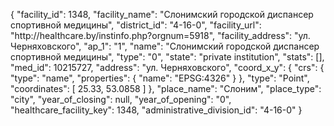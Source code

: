 {
    "facility_id": 1348,
    "facility_name": "Слонимский городской диспансер спортивной медицины",
    "district_id": "4-16-0",
    "facility_url": "http:\/\/healthcare.by\/instinfo.php?orgnum=5918",
    "facility_address": "ул. Черняховского",
    "ap_1": "1",
    "name": "Слонимский городской диспансер спортивной медицины",
    "type": "0",
    "state": "private institution",
    "stats": [],
    "med_id": 10215727,
    "address": "ул. Черняховского",
    "coord_x_y": {
        "crs": {
            "type": "name",
            "properties": {
                "name": "EPSG:4326"
            }
        },
        "type": "Point",
        "coordinates": [
            25.33,
            53.0858
        ]
    },
    "place_name": "Слоним",
    "place_type": "city",
    "year_of_closing": null,
    "year_of_opening": "0",
    "healthcare_facility_key": 1348,
    "administrative_division_id": "4-16-0"
}